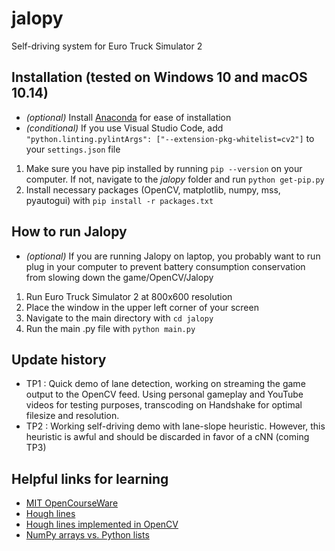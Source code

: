 # jalopy
Self-driving system for Euro Truck Simulator 2

## Installation (tested on Windows 10 and macOS 10.14)
* _(optional)_ Install [Anaconda](https://anaconda.com) for ease of installation
* _(conditional)_ If you use Visual Studio Code, add ```    "python.linting.pylintArgs": ["--extension-pkg-whitelist=cv2"]
``` to your ```settings.json``` file
1. Make sure you have pip installed by running ```pip --version``` on your computer. If not, navigate to the _jalopy_ folder and run ```python get-pip.py```
1. Install necessary packages (OpenCV, matplotlib, numpy, mss, pyautogui) with ```pip install -r packages.txt```

## How to run Jalopy
* _(optional)_ If you are running Jalopy on laptop, you probably want to run plug in your computer to prevent battery consumption conservation from slowing down the game/OpenCV/Jalopy
1. Run Euro Truck Simulator 2 at 800x600 resolution
1. Place the window in the upper left corner of your screen
1. Navigate to the main directory with ```cd jalopy```
1. Run the main .py file with ```python main.py```

## Update history
* TP1 : Quick demo of lane detection, working on streaming the game output to the OpenCV feed. Using personal gameplay and YouTube videos for testing purposes, transcoding on Handshake for optimal filesize and resolution.
* TP2 : Working self-driving demo with lane-slope heuristic. However, this heuristic is awful and should be discarded in favor of a cNN (coming TP3)

## Helpful links for learning
* [MIT OpenCourseWare](https://www.youtube.com/watch?v=1L0TKZQcUtA)
* [Hough lines](https://en.wikipedia.org/wiki/Hough_transform)
* [Hough lines implemented in OpenCV](https://docs.opencv.org/2.4.13.7/doc/tutorials/imgproc/imgtrans/hough_lines/hough_lines.html)
* [NumPy arrays vs. Python lists](https://stackoverflow.com/questions/993984/what-are-the-advantages-of-numpy-over-regular-python-lists)
